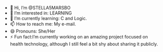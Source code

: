 - 👋 Hi, I’m @STELLA5MARSBO
- 👀 I’m interested in: LEARNING
- 🌱 I’m currently learning: C and Logic.
- 📫 How to reach me: My e-mail.
- 😄 Pronouns: She/Her
- ⚡ Fun fact:I’m currently working on an amazing project focused on health technology, although I still feel a bit shy about sharing it publicly.
